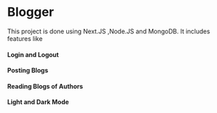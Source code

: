 # Blogger
 
This project is done using Next.JS ,Node.JS and MongoDB. It includes features like 
  #### Login and Logout
  #### Posting Blogs
  #### Reading Blogs of Authors
  #### Light and Dark Mode
